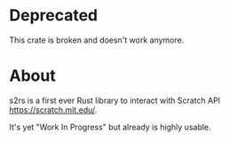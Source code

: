 # Deprecated
This crate is broken and doesn't work anymore.

# About
s2rs is a first ever Rust library to interact with Scratch API <https://scratch.mit.edu/>.

It's yet "Work In Progress" but already is highly usable.

